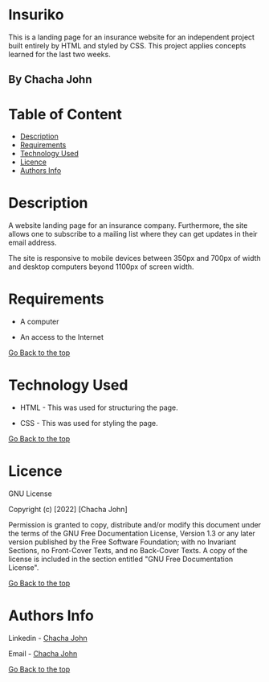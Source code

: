 # Insuriko
This is a landing page for an insurance website for an independent project built entirely by HTML and styled by CSS. This project applies concepts learned for the last two weeks.

## By Chacha John 

# Table of Content

+ [Description](#description)
+ [Requirements](#Requirements)
+ [Technology Used](#technology-used)
+ [Licence](#licence)
+ [Authors Info](#author-Info)

# Description
<p>A website landing page for an insurance company. Furthermore, the site allows one to subscribe to a mailing list where they can get updates in their email address.</p>
<p>The site is responsive to mobile devices between 350px and 700px of width and desktop computers beyond 1100px of screen width.</p>

# Requirements

* A computer

* An access to the Internet

[Go Back to the top](#Insuriko)

# Technology Used
* HTML - This was used for structuring the page.

* CSS - This was used for styling the page.


[Go Back to the top](#Insuriko)

# Licence

GNU License

Copyright (c) [2022] [Chacha John]

Permission is granted to copy, distribute and/or modify this document
under the terms of the GNU Free Documentation License, Version 1.3
or any later version published by the Free Software Foundation;
with no Invariant Sections, no Front-Cover Texts, and no Back-Cover Texts.
A copy of the license is included in the section entitled "GNU
Free Documentation License".

[Go Back to the top](#Insuriko)

# Authors Info

Linkedin - [Chacha John](https://www.linkedin.com/in/rikonnect/)

Email - [Chacha John](mailto:chacha.john@student.moringaschool.com)

[Go Back to the top](#Insuriko)
